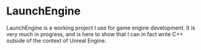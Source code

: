 # LaunchEngine
LaunchEngine is a working project I use for game engine development. It is very much in progress, and is here to show that I can in fact write C++ outside of the context of Unreal Engine.
